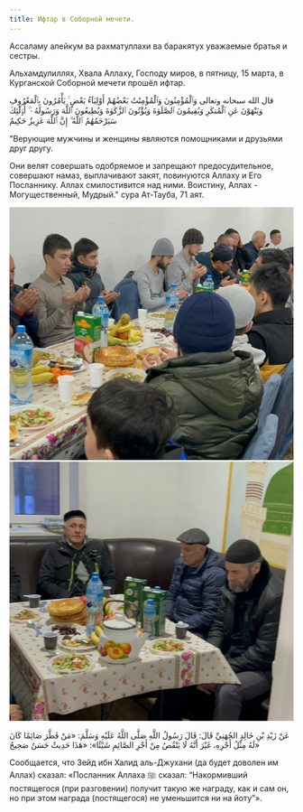 ```yaml
---
title: Ифтар в Соборной мечети.
---
```


Ассаламу алейкум ва рахматуллахи ва баракятух уважаемые братья и сестры.

Альхамдулиллях, Хвала Аллаху, Господу миров, в пятницу, 15 марта, в Курганской Соборной мечети прошёл ифтар.


قال الله سبحانه وتعالى
وَٱلْمُؤْمِنُونَ وَٱلْمُؤْمِنَٰتُ بَعْضُهُمْ أَوْلِيَآءُ بَعْضٍ ۚ يَأْمُرُونَ بِٱلْمَعْرُوفِ وَيَنْهَوْنَ عَنِ ٱلْمُنكَرِ وَيُقِيمُونَ ٱلصَّلَوٰةَ وَيُؤْتُونَ ٱلزَّكَوٰةَ وَيُطِيعُونَ ٱللَّهَ وَرَسُولَهُ ۥٓ ۚ أُو۟لَٰٓئِكَ سَيَرْحَمُهُمُ ٱللَّهُ ۗ إِنَّ ٱللَّهَ عَزِيزٌ حَكِيمٌ

"Верующие мужчины и женщины являются помощниками и друзьями друг другу. 

Они велят совершать одобряемое и запрещают предосудительное, совершают намаз, выплачивают закят, повинуются Аллаху и Его Посланнику. 
Аллах смилостивится над ними. Воистину, Аллах - Могущественный, Мудрый." сура Ат-Тауба, 71 аят.

![Ramadan](./Ифтар1.24.jpg)
![Ramadan](./Ифтар2.24.jpg)


عَنْ زَيْدِ بْنِ خَالِدٍ الجُهَنِيِّ قَالَ: قَالَ رَسُولُ اللَّهِ صَلَّى اللَّهُ عَلَيْهِ وَسَلَّمَ: «مَنْ فَطَّرَ صَائِمًا كَانَ لَهُ مِثْلُ أَجْرِهِ، غَيْرَ أَنَّهُ لَا يَنْقُصُ مِنْ أَجْرِ الصَّائِمِ شَيْئًا»: «هَذَا حَدِيثٌ حَسَنٌ صَحِيحٌ»

Сообщается, что Зейд ибн Халид аль-Джухани (да будет доволен им Аллах) сказал: «Посланник Аллаха ﷺ сказал: 
“Накормивший постящегося (при разговении) получит такую же награду, как и сам он, но при этом награда (постящегося) не уменьшится ни на йоту”».
